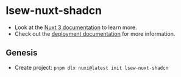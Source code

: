 # lsew-nuxt-shadcn

- Look at the [Nuxt 3 documentation](https://nuxt.com/docs/getting-started/introduction) to learn more.
- Check out the [deployment documentation](https://nuxt.com/docs/getting-started/deployment) for more information.

## Genesis

- Create project: `pnpm dlx nuxi@latest init lsew-nuxt-shadcn`

